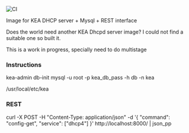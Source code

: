 ![CI](https://github.com/fsedano/kea-dhcp-server/workflows/CI/badge.svg?event=push)

Image for KEA DHCP server + Mysql + REST interface

Does the world need another KEA Dhcpd server image? I could not find a suitable one
so built it.

This is a work in progress, specially need to do multistage

### Instructions

kea-admin db-init mysql -u root -p kea_db_pass  -h db -n kea

/usr/local/etc/kea

### REST
curl -X POST -H "Content-Type: application/json" -d '{ "command": "config-get", "service": ["dhcp4"] }' http://localhost:8000/ | json_pp
